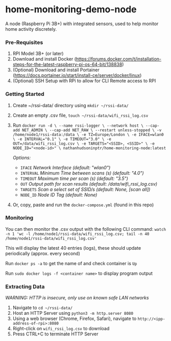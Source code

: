 # home-monitoring-demo-node
A node (Raspberry Pi 3B+) with integrated sensors, used to help monitor home activity discretely. 

### Pre-Requisites
1. RPI Model 3B+ (or later)
2. Download and install Docker (https://forums.docker.com/t/installation-steps-for-the-latest-raspberry-pi-os-64-bit/138838)
3. (Optional) Download and install Portainer (https://docs.portainer.io/start/install-ce/server/docker/linux)
4. (Optional) SSH Setup with RPi to allow for CLI Remote access to RPI

### Getting Started
1. Create ~/rssi-data/ directory using `mkdir ~/rssi-data/`
2. Create an empty .csv file, `touch ~/rssi-data/wifi_rssi_log.csv`
3. Run `docker run -d \
  --name rssi-logger \
  --network host \
  --cap-add NET_ADMIN \
  --cap-add NET_RAW \
  --restart unless-stopped \
  -v /home/node1/rssi-data:/data \
  -e TZ=Europe/London \
  -e IFACE=wlan0 \
  -e INTERVAL="0.1" \
  -e TIMEOUT="3.0" \
  -e OUT=/data/wifi_rssi_log.csv \
  -e TARGETS="<SSID>, <SSID>" \
  -e NODE_ID="<node-id>" \
  nathanhudsoninptr/home-monitoring-node:latest`

   *Options:*
   - `IFACE` *Network Interface (default: "wlan0")*
   - `INTERVAL` *Minimum Time between scans (s) (default: "4.0")*
   - `TIMEOUT` *Maximum time per scan (s) (default: "3.5")*
   - `OUT` *Output path for scan results (default: /data/wifi_rssi_log.csv)*
   - `TARGETS` *Scan a select set of SSID/s (default: None, [scan all])*
   - `NODE_ID` *Node ID Tag (default: None)*

4. Or, copy, paste and run the `docker-compose.yml` (found in this repo)

### Monitoring
You can then monitor the .csv output with the following CLI command: `watch -n 1 'wc -l /home/node1/rssi-data/wifi_rssi_log.csv; tail -n 40 /home/node1/rssi-data/wifi_rssi_log.csv'`

This will display the latest 40 entries (logs), these should update periodically (approx. every second) 

Run `docker ps -a` to get the name of and check container is `Up`

Run `sudo docker logs -f <container name>` to display program output

### Extracting Data
*WARNING: HTTP is insecure, only use on known safe LAN networks* 
1. Navigate to `cd ~/rssi-data/`
2. Host an HTTP Server using `python3 -m http.server 8080`
3. Using a web browser (Chrome, Firefox, Safari), navigate to `http://<ipp-address-of-rpi>:8080`
4. Right-click on `wifi_rssi_log.csv` to download
5. Press CTRL+C to terminate HTTP Server 


